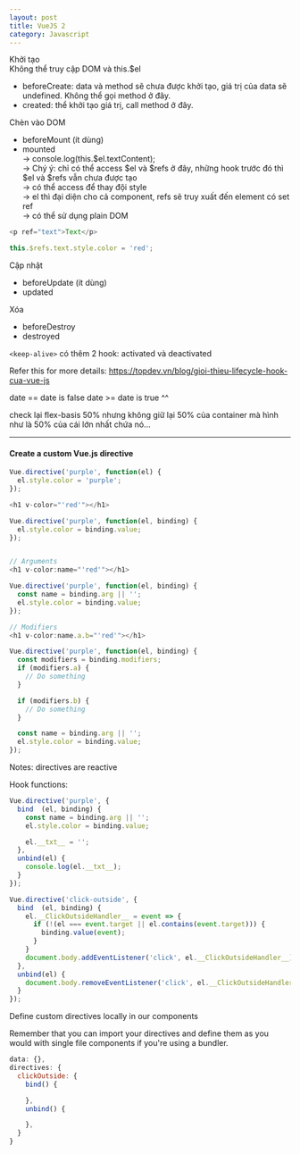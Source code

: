 ```yaml
---
layout: post
title: VueJS 2
category: Javascript
---
```


<i class="fa fa-asterisk text--green" aria-hidden="true"></i> Khởi tạo\
Không thể truy cập DOM và this.$el
- beforeCreate: data và method sẽ chưa được khởi tạo, giá trị của data sẽ undefined. Không thể gọi method ở đây.
- created: thể khởi tạo giá trị, call method ở đây.

<i class="fa fa-asterisk text--green" aria-hidden="true"></i> Chèn vào DOM
- beforeMount (ít dùng)
- mounted\
-> console.log(this.$el.textContent);\
-> Chý ý: chỉ có thể access $el và $refs ở đây, những hook trước đó thì $el và $refs vẫn chưa được tạo\
-> có thể access để thay đội style\
-> el thì đại diện cho cả component, refs sẽ truy xuất đến element có set ref\
-> có thể sử dụng plain DOM

```js
<p ref="text">Text</p>

this.$refs.text.style.color = 'red';
```

<i class="fa fa-asterisk text--green" aria-hidden="true"></i> Cập nhật
- beforeUpdate (ít dùng)
- updated

<i class="fa fa-asterisk text--green" aria-hidden="true"></i> Xóa
- beforeDestroy
- destroyed

`<keep-alive>` có thêm 2 hook: activated và deactivated

Refer this for more details: https://topdev.vn/blog/gioi-thieu-lifecycle-hook-cua-vue-js

date == date is false
date >= date is true ^^

check lại flex-basis 50% nhưng không giữ lại 50% của container
mà hình như là 50% của cái lớn nhất chứa nó...

<hr class="divide-line" />

#### Create a custom Vue.js directive

```js
Vue.directive('purple', function(el) {
  el.style.color = 'purple';
});

<h1 v-color="'red'"></h1>

Vue.directive('purple', function(el, binding) {
  el.style.color = binding.value;
});


// Arguments
<h1 v-color:name="'red'"></h1>

Vue.directive('purple', function(el, binding) {
  const name = binding.arg || '';
  el.style.color = binding.value;
});

// Modifiers
<h1 v-color:name.a.b="'red'"></h1>

Vue.directive('purple', function(el, binding) {
  const modifiers = binding.modifiers;
  if (modifiers.a) {
    // Do something
  }

  if (modifiers.b) {
    // Do something
  }

  const name = binding.arg || '';
  el.style.color = binding.value;
});
```

Notes: directives are reactive

Hook functions:

```js
Vue.directive('purple', {
  bind  (el, binding) {
    const name = binding.arg || '';
    el.style.color = binding.value;

    el.__txt__ = '';
  },
  unbind(el) {
    console.log(el.__txt__);
  }
});

Vue.directive('click-outside', {
  bind  (el, binding) {
    el.__ClickOutsideHandler__ = event => {
      if (!(el === event.target || el.contains(event.target))) {
        binding.value(event);
      }
    }
    document.body.addEventListener('click', el.__ClickOutsideHandler__)
  },
  unbind(el) {
    document.body.removeEventListener('click', el.__ClickOutsideHandler__)
  }
});
```

Define custom directives locally in our components

Remember that you can import your directives and define them as you would with single file components if you're using a bundler.

```js
data: {},
directives: {
  clickOutside: {
    bind() {

    },
    unbind() {

    },
  }
}
```
